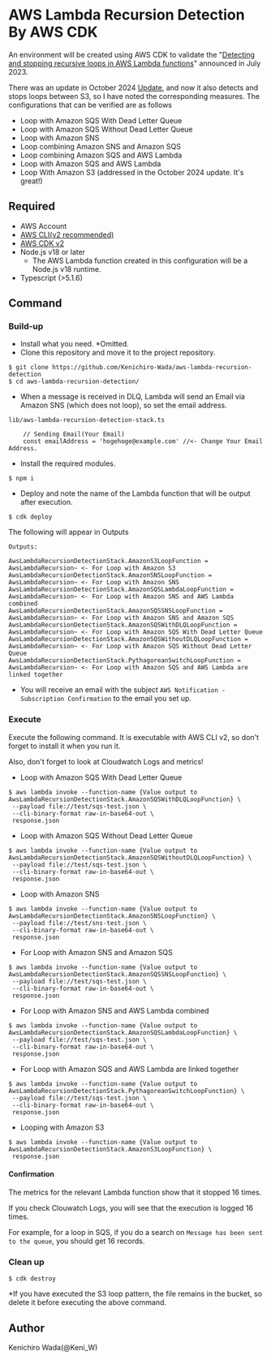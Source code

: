 # AWS Lambda Recursion Detection By AWS CDK

An environment will be created using AWS CDK to validate the "[Detecting and stopping recursive loops in AWS Lambda functions](https://aws.amazon.com/blogs/compute/detecting-and-stopping-recursive-loops-in-aws-lambda-functions/)" announced in July 2023.

There was an update in October 2024 [Update](https://aws.amazon.com/about-aws/whats-new/2024/10/aws-lambda-detects-stops-recursive-loops-lambda-s3/), and now it also detects and stops loops between S3, so I have noted the corresponding measures.
The configurations that can be verified are as follows

- Loop with Amazon SQS With Dead Letter Queue
- Loop with Amazon SQS Without Dead Letter Queue
- Loop with Amazon SNS
- Loop combining Amazon SNS and Amazon SQS
- Loop combining Amazon SQS and AWS Lambda
- Loop with Amazon SQS and AWS Lambda
- Loop With Amazon S3 (addressed in the October 2024 update. It's great!)

## Required

- AWS Account
- [AWS CLI(v2 recommended)](https://docs.aws.amazon.com/ja_jp/cli/latest/userguide/getting-started-install.html)
- [AWS CDK v2](https://docs.aws.amazon.com/ja_jp/cdk/v2/guide/getting_started.html)
- Node.js v18 or later
  - The AWS Lambda function created in this configuration will be a Node.js v18 runtime.
- Typescript (>5.1.6)

## Command

### Build-up

- Install what you need. \*Omitted.
- Clone this repository and move it to the project repository.

```
$ git clone https://github.com/Kenichiro-Wada/aws-lambda-recursion-detection
$ cd aws-lambda-recursion-detection/
```

- When a message is received in DLQ, Lambda will send an Email via Amazon SNS (which does not loop), so set the email address.

`lib/aws-lambda-recursion-detection-stack.ts`

```
    // Sending Email(Your Email)
    const emailAddress = 'hogehoge@example.com' //<- Change Your Email Address.
```

- Install the required modules.

`$ npm i`

- Deploy and note the name of the Lambda function that will be output after execution.

`$ cdk deploy`

The following will appear in Outputs

```
Outputs:

AwsLambdaRecursionDetectionStack.AmazonS3LoopFunction = AwsLambdaRecursion~ <- For Loop with Amazon S3
AwsLambdaRecursionDetectionStack.AmazonSNSLoopFunction = AwsLambdaRecursion~ <- For Loop with Amazon SNS
AwsLambdaRecursionDetectionStack.AmazonSQSLambdaLoopFunction = AwsLambdaRecursion~ <- For Loop with Amazon SNS and AWS Lambda combined
AwsLambdaRecursionDetectionStack.AmazonSQSSNSLoopFunction = AwsLambdaRecursion~ <- For Loop with Amazon SNS and Amazon SQS
AwsLambdaRecursionDetectionStack.AmazonSQSWithDLQLoopFunction = AwsLambdaRecursion~ <- For Loop with Amazon SQS With Dead Letter Queue
AwsLambdaRecursionDetectionStack.AmazonSQSWithoutDLQLoopFunction = AwsLambdaRecursion~ <- For Loop with Amazon SQS Without Dead Letter Queue
AwsLambdaRecursionDetectionStack.PythagoreanSwitchLoopFunction = AwsLambdaRecursion~ <- For Loop with Amazon SQS and AWS Lambda are linked together

```

- You will receive an email with the subject `AWS Notification - Subscription Confirmation` to the email you set up.

### Execute

Execute the following command.
It is executable with AWS CLI v2, so don't forget to install it when you run it.

Also, don't forget to look at Cloudwatch Logs and metrics!

- Loop with Amazon SQS With Dead Letter Queue

```
$ aws lambda invoke --function-name {Value output to AwsLambdaRecursionDetectionStack.AmazonSQSWithDLQLoopFunction} \
 --payload file://test/sqs-test.json \
 --cli-binary-format raw-in-base64-out \
 response.json
```

- Loop with Amazon SQS Without Dead Letter Queue

```
$ aws lambda invoke --function-name {Value output to AwsLambdaRecursionDetectionStack.AmazonSQSWithoutDLQLoopFunction} \
 --payload file://test/sqs-test.json \
 --cli-binary-format raw-in-base64-out \
 response.json
```

- Loop with Amazon SNS

```
$ aws lambda invoke --function-name {Value output to AwsLambdaRecursionDetectionStack.AmazonSNSLoopFunction} \
 --payload file://test/sns-test.json \
 --cli-binary-format raw-in-base64-out \
 response.json
```

- For Loop with Amazon SNS and Amazon SQS

```
$ aws lambda invoke --function-name {Value output to AwsLambdaRecursionDetectionStack.AmazonSQSSNSLoopFunction} \
 --payload file://test/sqs-test.json \
 --cli-binary-format raw-in-base64-out \
 response.json
```

- For Loop with Amazon SNS and AWS Lambda combined

```
$ aws lambda invoke --function-name {Value output to AwsLambdaRecursionDetectionStack.AmazonSQSLambdaLoopFunction} \
 --payload file://test/sqs-test.json \
 --cli-binary-format raw-in-base64-out \
 response.json
```

- For Loop with Amazon SQS and AWS Lambda are linked together

```
$ aws lambda invoke --function-name {Value output to AwsLambdaRecursionDetectionStack.PythagoreanSwitchLoopFunction} \
 --payload file://test/sqs-test.json \
 --cli-binary-format raw-in-base64-out \
 response.json
```

- Looping with Amazon S3

```
$ aws lambda invoke --function-name {Value output to AwsLambdaRecursionDetectionStack.AmazonS3LoopFunction} \
 response.json
```

#### Confirmation

The metrics for the relevant Lambda function show that it stopped 16 times.

If you check Clouwatch Logs, you will see that the execution is logged 16 times.

For example, for a loop in SQS, if you do a search on `Message has been sent to the queue`, you should get 16 records.

### Clean up

`$ cdk destroy`

\*If you have executed the S3 loop pattern, the file remains in the bucket, so delete it before executing the above command.

## Author

Kenichiro Wada(@Keni_W)
